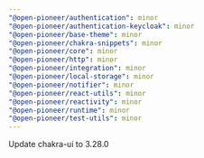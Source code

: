 ```yaml
---
"@open-pioneer/authentication": minor
"@open-pioneer/authentication-keycloak": minor
"@open-pioneer/base-theme": minor
"@open-pioneer/chakra-snippets": minor
"@open-pioneer/core": minor
"@open-pioneer/http": minor
"@open-pioneer/integration": minor
"@open-pioneer/local-storage": minor
"@open-pioneer/notifier": minor
"@open-pioneer/react-utils": minor
"@open-pioneer/reactivity": minor
"@open-pioneer/runtime": minor
"@open-pioneer/test-utils": minor
---
```


Update chakra-ui to 3.28.0
